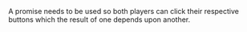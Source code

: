 A promise needs to be used so both players can click their respective buttons which the result of
one depends upon another.
